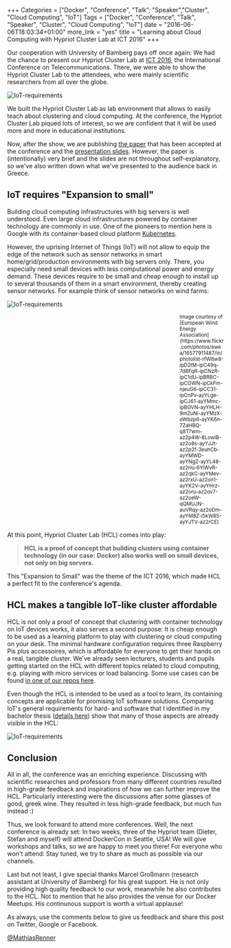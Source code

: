 +++
Categories = ["Docker", "Conference", "Talk", "Speaker","Cluster", "Cloud Computing", "IoT"]
Tags = ["Docker", "Conference", "Talk", "Speaker", "Cluster", "Cloud Computing", "IoT"]
date = "2016-06-06T18:03:34+01:00"
more_link = "yes"
title = "Learning about Cloud Computing with Hypriot Cluster Lab at ICT 2016"
+++

Our cooperation with University of Bamberg pays off once again: We had the chance to present our Hypriot Cluster Lab at [ICT 2016](http://ict-2016.org/), the International Conference on Telecommunications. There, we were able to show the Hypriot Cluster Lab to the attendees, who were mainly scientific researchers from all over the globe.

![IoT-requirements](/images/ict-2016-greece/ict_logo.jpg)

<!--more-->

We built the Hypriot Cluster Lab as lab environment that allows to easily teach about clustering and cloud computing. At the conference, the Hypriot Cluster Lab piqued lots of interest, so we are confident that it will be used more and more in educational institutions.

Now, after the show, we are publishing [the paper](http://ict-2016.org/pdf/Demo1.pdf) that has been accepted at the conference and the [presentation slides](/images/ict-2016-greece/ICT-Presentation.pdf). However, the paper is (intentionally) very brief and the slides are not throughout self-explanatory, so we've also written down what we've presented to the audience back in Greece.


IoT requires "Expansion to small"
---------------------------------
Building cloud computing infrastructures with big servers is well understood. Even large cloud infrastructures powered by container technology are commonly in use. One of the pioneers to mention here is Google with its container-based cloud platform [Kubernetes](http://kubernetes.io/).

However, the uprising Internet of Things (IoT) will not allow to equip the edge of the network such as sensor networks in smart home/grid/production environments with big servers only. There, you especially need small devices with less computational power and energy demand. These devices require to be small and cheap enough to install up to several thousands of them in a smart environment, thereby creating sensor networks. For example think of sensor networks on wind farms:

![IoT-requirements](/images/ict-2016-greece/wind.jpg)
<div style="padding-left:34.4em; font-size: smaller">Image courtesy of [European Wind Energy Association](https://www.flickr.com/photos/ewea/16577911487/in/photolist-rfW8w8-ipD2tM-ipC49q-7d8FqR-ipCNzR-ipC1dU-ipBRBC-ipCGWN-ipCkFm-njeuG6-ipCC31-ipCnPv-ayYLge-ipCJ61-ayYMmc-ipBGVN-ayYHLH-9mZuNi-ayYMzX-oWbzp6-ayYK6n-7ZaHBQ-q8T7wm-az2p4W-8LowiB-az2o8s-ayYJJt-az2p2f-3euhCb-ayYMWD-ayYNgZ-ayYL48-az2riu-6YiWvR-az2qkC-ayYMev-az2rxU-az2on1-ayYK2V-ayYHrz-az2oru-az2ov7-az2oeW-qQMUJN-auVRqy-az2oDm-ayYM8Z-i5kW85-ayYJTV-az2rCE)</div>

At this point, Hypriot Cluster Lab (HCL) comes into play:

> __HCL is a proof of concept that building clusters using container technology (in our case: Docker) also works well on small devices, not only on big servers.__

This "Expansion to Small" was the theme of the ICT 2016, which made HCL a perfect fit to the conference's agenda.


HCL makes a tangible IoT-like cluster affordable
-----------------------------------------------------
HCL is not only a proof of concept that clustering with container technology on IoT devices works, it also serves a second purpose: It is cheap enough to be used as a learning platform to play with clustering or cloud computing on your desk. The minimal hardware configuration requires three Raspberry Pis plus accessoires, which is affordable for everyone to get their hands on a real, tangible cluster. We've already seen lecturers, students and pupils getting started on the HCL with different topics related to cloud computing, e.g. playing with micro services or load balancing. Some use cases can be found [in one of our repos here](https://github.com/hypriot/rpi-cluster-lab-demos).

Even though the HCL is intended to be used as a tool to learn, its containing concepts are applicable for promising IoT software solutions. Comparing IoT's general requirements for hard- and software that I identified in my bachelor thesis ([details here](https://medium.com/@mathiasrenner/docker-container-virtualization-and-the-internet-of-things-bachelor-thesis-a6bc783b81fa#.f09czsq2e)) show that many of those aspects are already visible in the HCL:

![IoT-requirements](/images/ict-2016-greece/iot-requirements.jpg)


Conclusion
----------
All in all, the conference was an enriching experience. Discussing with scientific researches and professors from many different countries resulted in high-grade feedback and inspirations of how we can further improve the HCL. Particularly interesting were the discussions after some glasses of good, greek wine. They resulted in less high-grade feedback, but much fun instead :)

Thus, we look forward to attend more conferences. Well, the next conference is already set: In two weeks, three of the Hypriot team (Dieter, Stefan and myself) will attend DockerCon in Seattle, USA! We will give workshops and talks, so we are happy to meet you there! For everyone who won't attend: Stay tuned, we try to share as much as possible via our channels.

Last but not least, I give special thanks Marcel Großmann (research assistant at University of Bamberg) for his great support. He is not only providing high quality feedback to our work, meanwhile he also contributes to the HCL. Not to mention that he also provides the venue for our Docker Meetups. His continunous support is worth a virtual applause!


As always, use the comments below to give us feedback and share this post on Twitter, Google or Facebook.

[@MathiasRenner](https://twitter.com/MathiasRenner)
